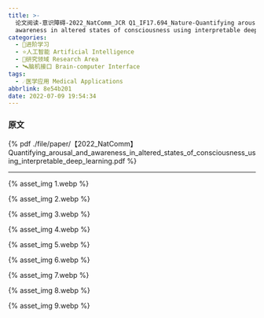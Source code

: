 ```yaml
---
title: >-
  论文阅读-意识障碍-2022_NatComm_JCR Q1_IF17.694_Nature-Quantifying arousal and
  awareness in altered states of consciousness using interpretable deep learning
categories:
  - 🌙进阶学习
  - ⭐人工智能 Artificial Intelligence
  - 💫研究领域 Research Area
  - 🛰️脑机接口 Brain-computer Interface
tags:
  - ☄️医学应用 Medical Applications
abbrlink: 8e54b201
date: 2022-07-09 19:54:34
---
```


### 原文

{% pdf ./file/paper/【2022_NatComm】Quantifying_arousal_and_awareness_in_altered_states_of_consciousness_using_interpretable_deep_learning.pdf %}

<!--more-->

***

{% asset_img 1.webp %}

{% asset_img 2.webp %}

{% asset_img 3.webp %}

{% asset_img 4.webp %}

{% asset_img 5.webp %}

{% asset_img 6.webp %}

{% asset_img 7.webp %}

{% asset_img 8.webp %}

{% asset_img 9.webp %}
